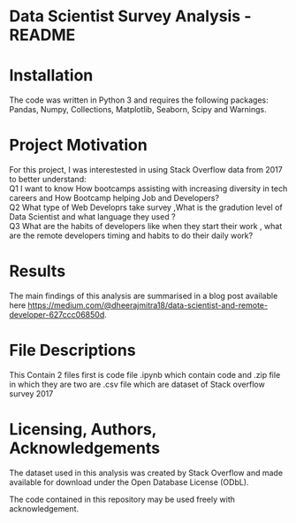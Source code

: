 # Data Scientist Survey Analysis - README
# Installation
  The code was written in Python 3 and requires the following packages: Pandas, Numpy, Collections, Matplotlib, Seaborn, Scipy and  Warnings.

# Project Motivation
  For this project, I was interestested in using Stack Overflow data from 2017 to better understand:<br/>
     Q1 I want to know How bootcamps assisting with increasing diversity in tech careers and How Bootcamp helping Job and Developers?<br/>
     Q2 What type of Web Developrs take survey ,What is the gradution level of Data Scientist and what language they used ?<br/>
     Q3 What are the habits of developers like when they start their work , what are the remote developers timing and habits to do their    daily work? 
# Results
  The main findings of this analysis are summarised in a blog post available here https://medium.com/@dheerajmitra18/data-scientist-and-remote-developer-627ccc06850d.

# File Descriptions
  This Contain 2 files first is code file .ipynb which contain code and .zip file in which they are  two are .csv file which are dataset of Stack overflow  survey 2017
# Licensing, Authors, Acknowledgements
  The dataset used in this analysis was created by Stack Overflow and made available for download under the Open Database License (ODbL).

  The code contained in this repository may be used freely with acknowledgement.
